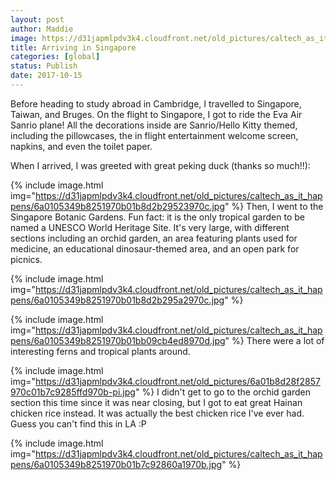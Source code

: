 ```yaml
---
layout: post
author: Maddie
image: https://d31japmlpdv3k4.cloudfront.net/old_pictures/caltech_as_it_happens/6a0105349b8251970b01b8d2b371e2970c.jpg
title: Arriving in Singapore
categories: [global]
status: Publish
date: 2017-10-15
---
```


Before heading to study abroad in Cambridge, I travelled to Singapore, Taiwan, and Bruges. On the flight to Singapore, I got to ride the Eva Air Sanrio plane! All the decorations inside are Sanrio/Hello Kitty themed, including the pillowcases, the in flight entertainment welcome screen, napkins, and even the toilet paper.

When I arrived, I was greeted with great peking duck (thanks so much!!):


{% include image.html img="https://d31japmlpdv3k4.cloudfront.net/old_pictures/caltech_as_it_happens/6a0105349b8251970b01b8d2b29523970c.jpg" %}
Then, I went to the Singapore Botanic Gardens. Fun fact: it is the only tropical garden to be named a UNESCO World Heritage Site. It's very large, with different sections including an orchid garden, an area featuring plants used for medicine, an educational dinosaur-themed area, and an open park for picnics.


{% include image.html img="https://d31japmlpdv3k4.cloudfront.net/old_pictures/caltech_as_it_happens/6a0105349b8251970b01b8d2b295a2970c.jpg" %}

{% include image.html img="https://d31japmlpdv3k4.cloudfront.net/old_pictures/caltech_as_it_happens/6a0105349b8251970b01bb09cb4ed8970d.jpg" %}
There were a lot of interesting ferns and tropical plants around.


{% include image.html img="https://d31japmlpdv3k4.cloudfront.net/old_pictures/6a01b8d28f2857970c01b7c9285ffd970b-pi.jpg" %}
I didn't get to go to the orchid garden section this time since it was near closing, but I got to eat great Hainan chicken rice instead. It was actually the best chicken rice I've ever had. Guess you can't find this in LA :P


{% include image.html img="https://d31japmlpdv3k4.cloudfront.net/old_pictures/caltech_as_it_happens/6a0105349b8251970b01b7c92860a1970b.jpg" %}
